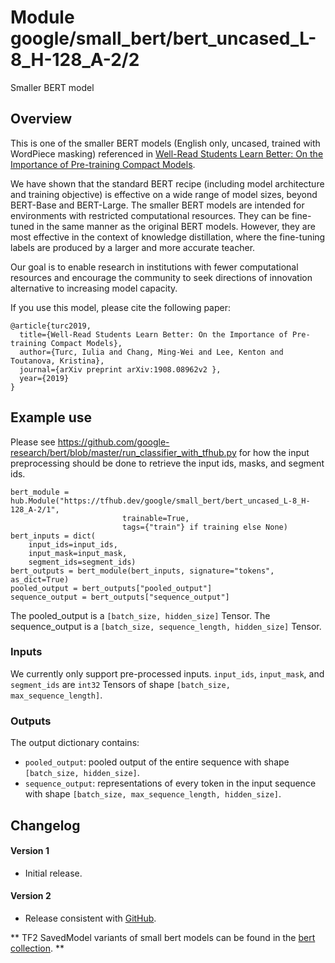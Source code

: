 # Module google/small_bert/bert_uncased_L-8_H-128_A-2/2

Smaller BERT model

<!-- dataset: wikipedia-and-bookscorpus -->
<!-- asset-path: legacy -->
<!-- network-architecture: transformer -->
<!-- language: en -->
<!-- fine-tunable: true -->
<!-- format: hub -->
<!-- module-type: text-embedding -->
<!-- task: text-embedding -->

## Overview

This is one of the smaller BERT models (English only, uncased, trained with
WordPiece masking) referenced in [Well-Read Students Learn Better: On the
Importance of Pre-training Compact Models](https://arxiv.org/abs/1908.08962).

We have shown that the standard BERT recipe (including model architecture and
training objective) is effective on a wide range of model sizes, beyond
BERT-Base and BERT-Large. The smaller BERT models are intended for environments
with restricted computational resources. They can be fine-tuned in the same
manner as the original BERT models. However, they are most effective in the
context of knowledge distillation, where the fine-tuning labels are produced by
a larger and more accurate teacher.

Our goal is to enable research in institutions with fewer computational
resources and encourage the community to seek directions of innovation
alternative to increasing model capacity.

If you use this model, please cite the following paper:

```
@article{turc2019,
  title={Well-Read Students Learn Better: On the Importance of Pre-training Compact Models},
  author={Turc, Iulia and Chang, Ming-Wei and Lee, Kenton and Toutanova, Kristina},
  journal={arXiv preprint arXiv:1908.08962v2 },
  year={2019}
}
```

## Example use

Please see
https://github.com/google-research/bert/blob/master/run_classifier_with_tfhub.py
for how the input preprocessing should be done to retrieve the input ids, masks,
and segment ids.

```
bert_module = hub.Module("https://tfhub.dev/google/small_bert/bert_uncased_L-8_H-128_A-2/1",
                         trainable=True,
                         tags={"train"} if training else None)
bert_inputs = dict(
    input_ids=input_ids,
    input_mask=input_mask,
    segment_ids=segment_ids)
bert_outputs = bert_module(bert_inputs, signature="tokens", as_dict=True)
pooled_output = bert_outputs["pooled_output"]
sequence_output = bert_outputs["sequence_output"]
```

The pooled_output is a `[batch_size, hidden_size]` Tensor. The sequence_output
is a `[batch_size, sequence_length, hidden_size]` Tensor.

### Inputs

We currently only support pre-processed inputs. `input_ids`, `input_mask`, and
`segment_ids` are `int32` Tensors of shape `[batch_size, max_sequence_length]`.

### Outputs

The output dictionary contains:

*   `pooled_output`: pooled output of the entire sequence with shape
    `[batch_size, hidden_size]`.
*   `sequence_output`: representations of every token in the input sequence with
    shape `[batch_size, max_sequence_length, hidden_size]`.

## Changelog

#### Version 1

*   Initial release.

#### Version 2

*   Release consistent with [GitHub](https://github.com/google-research/bert).

** TF2 SavedModel variants of small bert models can be found in the
[bert collection](https://tfhub.dev/google/collections/bert/1). **
